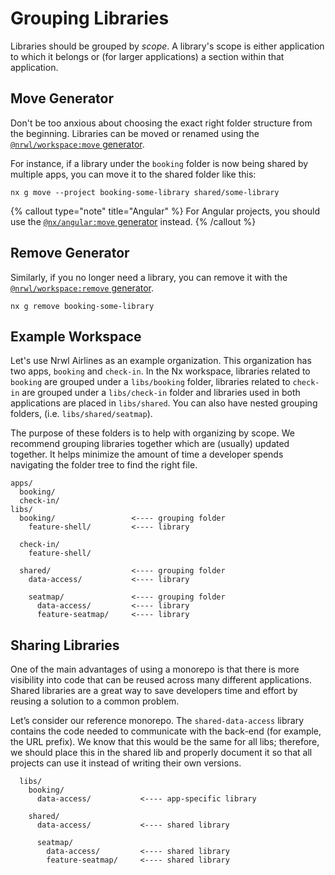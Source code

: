 # Grouping Libraries

Libraries should be grouped by _scope_. A library's scope is either application to which it belongs or (for larger applications) a section within that application.

## Move Generator

Don't be too anxious about choosing the exact right folder structure from the beginning. Libraries can be moved or renamed using the [`@nrwl/workspace:move` generator](/packages/workspace/generators/move).

For instance, if a library under the `booking` folder is now being shared by multiple apps, you can move it to the shared folder like this:

```shell
nx g move --project booking-some-library shared/some-library
```

{% callout type="note" title="Angular" %}
For Angular projects, you should use the [`@nx/angular:move` generator](/packages/angular/generators/move) instead.
{% /callout %}

## Remove Generator

Similarly, if you no longer need a library, you can remove it with the [`@nrwl/workspace:remove` generator](/packages/workspace/generators/remove).

```shell
nx g remove booking-some-library
```

## Example Workspace

Let's use Nrwl Airlines as an example organization. This organization has two apps, `booking` and `check-in`. In the Nx workspace, libraries related to `booking` are grouped under a `libs/booking` folder, libraries related to `check-in` are grouped under a `libs/check-in` folder and libraries used in both applications are placed in `libs/shared`. You can also have nested grouping folders, (i.e. `libs/shared/seatmap`).

The purpose of these folders is to help with organizing by scope. We recommend grouping libraries together which are (usually) updated together. It helps minimize the amount of time a developer spends navigating the folder tree to find the right file.

```text
apps/
  booking/
  check-in/
libs/
  booking/                 <---- grouping folder
    feature-shell/         <---- library

  check-in/
    feature-shell/

  shared/                  <---- grouping folder
    data-access/           <---- library

    seatmap/               <---- grouping folder
      data-access/         <---- library
      feature-seatmap/     <---- library
```

## Sharing Libraries

One of the main advantages of using a monorepo is that there is more visibility into code that can be reused across many different applications. Shared libraries are a great way to save developers time and effort by reusing a solution to a common problem.

Let’s consider our reference monorepo. The `shared-data-access` library contains the code needed to communicate with the back-end (for example, the URL prefix). We know that this would be the same for all libs; therefore, we should place this in the shared lib and properly document it so that all projects can use it instead of writing their own versions.

```text
  libs/
    booking/
      data-access/           <---- app-specific library

    shared/
      data-access/           <---- shared library

      seatmap/
        data-access/         <---- shared library
        feature-seatmap/     <---- shared library
```
